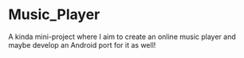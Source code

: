 # Music_Player
A kinda mini-project where I aim to create an online music player and maybe develop an Android port for it as well!
